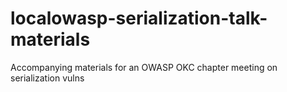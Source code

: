 # localowasp-serialization-talk-materials
Accompanying materials for an OWASP OKC chapter meeting on serialization vulns
